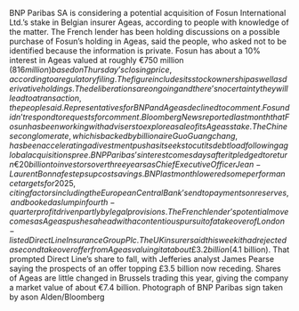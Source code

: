 BNP Paribas SA is considering a potential acquisition of Fosun International Ltd.’s stake in Belgian insurer Ageas, according to people with knowledge of the matter.
The French lender has been holding discussions on a possible purchase of Fosun’s holding in Ageas, said the people, who asked not to be identified because the information is private.
Fosun has about a 10% interest in Ageas valued at roughly €750 million ($816 million) based on Thursday’s closing price, according to a regulatory filing. The figure includes its stock ownership as well as derivative holdings.
The deliberations are ongoing and there’s no certainty they will lead to a transaction, the people said. Representatives for BNP and Ageas declined to comment. Fosun didn’t respond to requests for comment.
Bloomberg News reported last month that Fosun has been working with advisers to explore a sale of its Ageas stake. The Chinese conglomerate, which is backed by billionaire Guo Guangchang, has been accelerating a divestment push as it seeks to cut its debt load following a global acquisition spree.
BNP Paribas’s interest comes days after it pledged to return €20 billion to investors over three years as Chief Executive Officer Jean-Laurent Bonnafe steps up cost savings. BNP last month lowered some performance targets for 2025, citing factors including the European Central Bank’s end to payments on reserves, and booked a slump in fourth-quarter profit driven partly by legal provisions.
The French lender’s potential move comes as Ageas pushes ahead with a contentious pursuit of a takeover of London-listed Direct Line Insurance Group Plc. The UK insurer said this week it had rejected a second takeover offer from Ageas valuing it at about £3.2 billion ($4.1 billion).
That prompted Direct Line’s share to fall, with Jefferies analyst James Pearse saying the prospects of an offer topping £3.5 billion now receding.
Shares of Ageas are little changed in Brussels trading this year, giving the company a market value of about €7.4 billion.
Photograph of BNP Paribas sign taken by ason Alden/Bloomberg